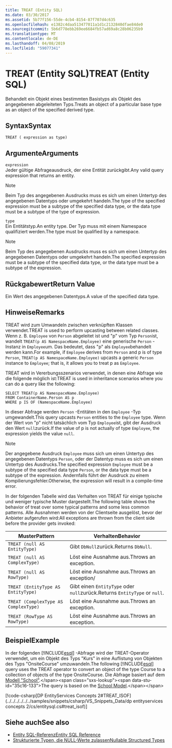```yaml
---
title: TREAT (Entity SQL)
ms.date: 03/30/2017
ms.assetid: 5b77f156-55de-4cb4-8154-87f707d4c635
ms.openlocfilehash: e1382c4daa513477011a1d1c2132840dfae84de0
ms.sourcegitcommit: 5b6d778ebb269ee6684fb57ad69a8c28b06235b9
ms.translationtype: MT
ms.contentlocale: de-DE
ms.lasthandoff: 04/08/2019
ms.locfileid: "59077341"
---
```

# <a name="treat-entity-sql"></a><span data-ttu-id="35c16-102">TREAT (Entity SQL)</span><span class="sxs-lookup"><span data-stu-id="35c16-102">TREAT (Entity SQL)</span></span>
<span data-ttu-id="35c16-103">Behandelt ein Objekt eines bestimmten Basistyps als Objekt des angegebenen abgeleiteten Typs.</span><span class="sxs-lookup"><span data-stu-id="35c16-103">Treats an object of a particular base type as an object of the specified derived type.</span></span>  
  
## <a name="syntax"></a><span data-ttu-id="35c16-104">Syntax</span><span class="sxs-lookup"><span data-stu-id="35c16-104">Syntax</span></span>  
  
```  
TREAT ( expression as type)  
```  
  
## <a name="arguments"></a><span data-ttu-id="35c16-105">Argumente</span><span class="sxs-lookup"><span data-stu-id="35c16-105">Arguments</span></span>  
 `expression`  
 <span data-ttu-id="35c16-106">Jeder gültige Abfrageausdruck, der eine Entität zurückgibt.</span><span class="sxs-lookup"><span data-stu-id="35c16-106">Any valid query expression that returns an entity.</span></span>  
  
> [!NOTE]
>  <span data-ttu-id="35c16-107">Beim Typ des angegebenen Ausdrucks muss es sich um einen Untertyp des angegebenen Datentyps oder umgekehrt handeln.</span><span class="sxs-lookup"><span data-stu-id="35c16-107">The type of the specified expression must be a subtype of the specified data type, or the data type must be a subtype of the type of expression.</span></span>  
  
 `type`  
 <span data-ttu-id="35c16-108">Ein Entitätstyp.</span><span class="sxs-lookup"><span data-stu-id="35c16-108">An entity type.</span></span> <span data-ttu-id="35c16-109">Der Typ muss mit einem Namespace qualifiziert werden.</span><span class="sxs-lookup"><span data-stu-id="35c16-109">The type must be qualified by a namespace.</span></span>  
  
> [!NOTE]
>  <span data-ttu-id="35c16-110">Beim Typ des angegebenen Ausdrucks muss es sich um einen Untertyp des angegebenen Datentyps oder umgekehrt handeln.</span><span class="sxs-lookup"><span data-stu-id="35c16-110">The specified expression must be a subtype of the specified data type, or the data type must be a subtype of the expression.</span></span>  
  
## <a name="return-value"></a><span data-ttu-id="35c16-111">Rückgabewert</span><span class="sxs-lookup"><span data-stu-id="35c16-111">Return Value</span></span>  
 <span data-ttu-id="35c16-112">Ein Wert des angegebenen Datentyps.</span><span class="sxs-lookup"><span data-stu-id="35c16-112">A value of the specified data type.</span></span>  
  
## <a name="remarks"></a><span data-ttu-id="35c16-113">Hinweise</span><span class="sxs-lookup"><span data-stu-id="35c16-113">Remarks</span></span>  
 <span data-ttu-id="35c16-114">TREAT wird zum Umwandeln zwischen verknüpften Klassen verwendet.</span><span class="sxs-lookup"><span data-stu-id="35c16-114">TREAT is used to perform upcasting between related classes.</span></span> <span data-ttu-id="35c16-115">Wenn z. B. `Employee` von `Person` abgeleitet ist und "p" vom Typ `Person`ist, wandelt `TREAT(p AS NamespaceName.Employee)` eine generische `Person` -Instanz in `Employee`um. Das bedeutet, dass "p" als `Employee`behandelt werden kann.</span><span class="sxs-lookup"><span data-stu-id="35c16-115">For example, if `Employee` derives from `Person` and p is of type `Person`, `TREAT(p AS NamespaceName.Employee)` upcasts a generic `Person` instance to `Employee`; that is, it allows you to treat p as `Employee`.</span></span>  
  
 <span data-ttu-id="35c16-116">TREAT wird in Vererbungsszenarios verwendet, in denen eine Abfrage wie die folgende möglich ist:</span><span class="sxs-lookup"><span data-stu-id="35c16-116">TREAT is used in inheritance scenarios where you can do a query like the following:</span></span>  
  
```  
SELECT TREAT(p AS NamespaceName.Employee)  
FROM ContainerName.Person AS p  
WHERE p IS OF (NamespaceName.Employee)   
```  
  
 <span data-ttu-id="35c16-117">In dieser Abfrage werden `Person` -Entitäten in den `Employee` -Typ umgewandelt.</span><span class="sxs-lookup"><span data-stu-id="35c16-117">This query upcasts `Person` entities to the `Employee` type.</span></span> <span data-ttu-id="35c16-118">Wenn der Wert von "p" nicht tatsächlich vom Typ `Employee`ist, gibt der Ausdruck den Wert `null`zurück.</span><span class="sxs-lookup"><span data-stu-id="35c16-118">If the value of p is not actually of type `Employee`, the expression yields the value `null`.</span></span>  
  
> [!NOTE]
>  <span data-ttu-id="35c16-119">Der angegebene Ausdruck `Employee` muss sich um einen Untertyp des angegebenen Datentyps `Person`, oder der Datentyp muss es sich um einen Untertyp des Ausdrucks.</span><span class="sxs-lookup"><span data-stu-id="35c16-119">The specified expression `Employee` must be a subtype of the specified data type `Person`, or the data type must be a subtype of the expression.</span></span> <span data-ttu-id="35c16-120">Andernfalls führt der Ausdruck zu einem Kompilierungsfehler.</span><span class="sxs-lookup"><span data-stu-id="35c16-120">Otherwise, the expression will result in a compile-time error.</span></span>  
  
 <span data-ttu-id="35c16-121">In der folgenden Tabelle wird das Verhalten von TREAT für einige typische und weniger typische Muster dargestellt.</span><span class="sxs-lookup"><span data-stu-id="35c16-121">The following table shows the behavior of treat over some typical patterns and some less common patterns.</span></span> <span data-ttu-id="35c16-122">Alle Ausnahmen werden von der Clientseite ausgelöst, bevor der Anbieter aufgerufen wird:</span><span class="sxs-lookup"><span data-stu-id="35c16-122">All exceptions are thrown from the client side before the provider gets invoked:</span></span>  
  
|<span data-ttu-id="35c16-123">Muster</span><span class="sxs-lookup"><span data-stu-id="35c16-123">Pattern</span></span>|<span data-ttu-id="35c16-124">Verhalten</span><span class="sxs-lookup"><span data-stu-id="35c16-124">Behavior</span></span>|  
|-------------|--------------|  
|`TREAT (null AS EntityType)`|<span data-ttu-id="35c16-125">Gibt `DbNull`zurück.</span><span class="sxs-lookup"><span data-stu-id="35c16-125">Returns `DbNull`.</span></span>|  
|`TREAT (null AS ComplexType)`|<span data-ttu-id="35c16-126">Löst eine Ausnahme aus.</span><span class="sxs-lookup"><span data-stu-id="35c16-126">Throws an exception.</span></span>|  
|`TREAT (null AS RowType)`|<span data-ttu-id="35c16-127">Löst eine Ausnahme aus.</span><span class="sxs-lookup"><span data-stu-id="35c16-127">Throws an exception/</span></span>|  
|`TREAT (EntityType AS EntityType)`|<span data-ttu-id="35c16-128">Gibt einen `EntityType` oder `null`zurück.</span><span class="sxs-lookup"><span data-stu-id="35c16-128">Returns `EntityType` or `null`.</span></span>|  
|`TREAT (ComplexType AS ComplexType)`|<span data-ttu-id="35c16-129">Löst eine Ausnahme aus.</span><span class="sxs-lookup"><span data-stu-id="35c16-129">Throws an exception.</span></span>|  
|`TREAT (RowType AS RowType)`|<span data-ttu-id="35c16-130">Löst eine Ausnahme aus.</span><span class="sxs-lookup"><span data-stu-id="35c16-130">Throws an exception.</span></span>|  
  
## <a name="example"></a><span data-ttu-id="35c16-131">Beispiel</span><span class="sxs-lookup"><span data-stu-id="35c16-131">Example</span></span>  
 <span data-ttu-id="35c16-132">In der folgenden [!INCLUDE[esql](../../../../../../includes/esql-md.md)] -Abfrage wird der TREAT-Operator verwendet, um ein Objekt des Typs "Kurs" in eine Auflistung von Objekten des Typs "OnsiteCourse" umzuwandeln.</span><span class="sxs-lookup"><span data-stu-id="35c16-132">The following [!INCLUDE[esql](../../../../../../includes/esql-md.md)] query uses the TREAT operator to convert an object of the type Course to a collection of objects of the type OnsiteCourse.</span></span> <span data-ttu-id="35c16-133">Die Abfrage basiert auf dem [Modell "School"](https://docs.microsoft.com/previous-versions/dotnet/netframework-4.0/bb896300(v=vs.100)).</span><span class="sxs-lookup"><span data-stu-id="35c16-133">The query is based on the [School Model](https://docs.microsoft.com/previous-versions/dotnet/netframework-4.0/bb896300(v=vs.100)).</span></span>  
  
 [!code-csharp[DP EntityServices Concepts 2#TREAT_ISOF](../../../../../../samples/snippets/csharp/VS_Snippets_Data/dp entityservices concepts 2/cs/entitysql.cs#treat_isof)]  
  
## <a name="see-also"></a><span data-ttu-id="35c16-134">Siehe auch</span><span class="sxs-lookup"><span data-stu-id="35c16-134">See also</span></span>

- [<span data-ttu-id="35c16-135">Entity SQL-Referenz</span><span class="sxs-lookup"><span data-stu-id="35c16-135">Entity SQL Reference</span></span>](../../../../../../docs/framework/data/adonet/ef/language-reference/entity-sql-reference.md)
- [<span data-ttu-id="35c16-136">Strukturierte Typen, die NULL-Werte zulassen</span><span class="sxs-lookup"><span data-stu-id="35c16-136">Nullable Structured Types</span></span>](../../../../../../docs/framework/data/adonet/ef/language-reference/nullable-structured-types-entity-sql.md)
